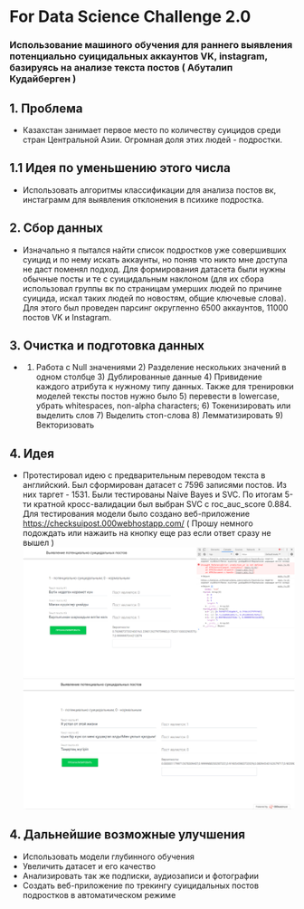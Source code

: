 # For Data Science Challenge 2.0
### Использование машиного обучения для раннего выявления потенциально суицидальных аккаунтов VK, instagram, базируясь на анализе текста постов ( Абуталип Кудайберген )
## <b>1. Проблема</b>
- Казахстан занимает первое место по количеству суицидов среди стран Центральной Азии. Огромная доля этих людей - подростки.
## <b>1.1 Идея по уменьшению этого числа</b>
- Использовать алгоритмы классификации для анализа постов вк, инстаграмм для выявления отклонения в психике подростка.
## <b>2. Сбор данных </b>
- Изначально я пытался найти список подростков уже совершивших суицид и по нему искать аккаунты, но поняв что никто мне доступа не даст поменял подход. Для формирования датасета были нужны обычные посты и те с суицидальным наклоном (для их сбора использовал группы вк по страницам умерших людей по причине суицида, искал таких людей по новостям, общие ключевые слова). Для этого был проведен парсинг округленно 6500 аккаунтов, 11000 постов VK и Instagram.  
## <b>3. Очистка и подготовка данных </b>
- 1) Работа с Null значениями 2) Разделение нескольких значений в одном столбце 3) Дублированные данные 4) Привидение каждого атрибута к нужному типу данных. Также для тренировки моделей тексты постов нужно было 5) перевести в lowercase, убрать whitespaces, non-alpha characters; 6) Токенизировать или выделить слов 7) Выделить стоп-слова 8) Лемматизировать 9) Векторизовать
## <b>4. Идея </b>
- Протестировал идею с предварительным переводом текста в английский.
Был сформирован датасет с 7596 записями постов. Из них таргет - 1531. 
Были тестированы Naive Bayes и SVC. По итогам 5-ти кратной кросс-валидации был выбран SVC c roc_auc_score 0.884.
Для тестирования модели было создано веб-приложение https://checksuipost.000webhostapp.com/ ( Прошу немного подождать или нажаить на кнопку еще раз если ответ сразу не вышел )
![alt text](https://github.com/Katalip/dschallenge2.0/blob/master/deploying_model/Output3.png)
![alt text](https://github.com/Katalip/dschallenge2.0/blob/master/deploying_model/Output4.png)

## <b>4. Дальнейшие возможные улучшения </b>
- Использовать модели глубинного обучения
- Увеличить датасет и его качество
- Анализировать так же подписки, аудиозаписи и фотографии
- Создать веб-приложение по трекингу суицидальных постов подростков в автоматическом режиме

